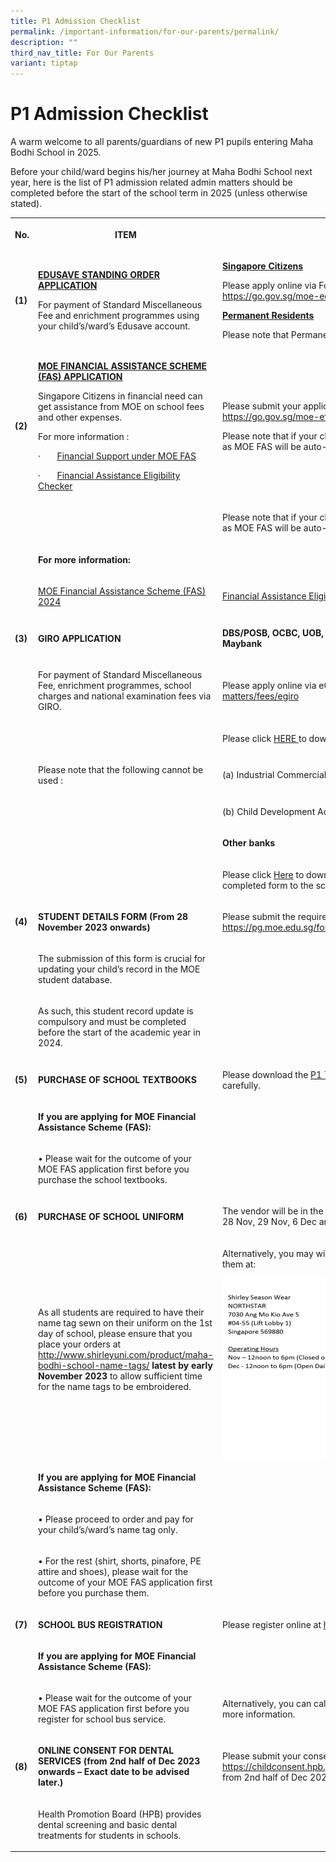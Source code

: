 ```yaml
---
title: P1 Admission Checklist
permalink: /important-information/for-our-parents/permalink/
description: ""
third_nav_title: For Our Parents
variant: tiptap
---
```

<h1><strong>P1 Admission Checklist</strong></h1>
<p>A warm welcome to all parents/guardians of new P1 pupils entering Maha
Bodhi School in 2025.</p>
<p>Before your child/ward begins his/her journey at Maha Bodhi School next
year, here is the list of P1 admission related admin matters should be
completed before the start of the school term in 2025 (unless otherwise
stated).</p>
<p></p>
<table style="minWidth: 75px">
<colgroup>
<col>
<col>
<col>
</colgroup>
<tbody>
<tr>
<th rowspan="1" colspan="1">
<p><strong>No.</strong>
</p>
</th>
<th rowspan="1" colspan="1">
<p><strong>ITEM</strong>
</p>
</th>
<th rowspan="1" colspan="1">
<p><strong>INSTRUCTIONS</strong>
</p>
</th>
</tr>
<tr>
<td rowspan="1" colspan="1">
<p><strong>(1)</strong>
</p>
</td>
<td rowspan="1" colspan="1">
<p><strong><u>EDUSAVE STANDING ORDER APPLICATION</u></strong>
</p>
<p>For payment of Standard Miscellaneous Fee and enrichment programmes using
your child’s/ward’s Edusave account.</p>
</td>
<td rowspan="1" colspan="1">
<p><strong><u>Singapore Citizens</u></strong>
</p>
<p>Please apply online via FormSG (SingPass login required) at <a href="https://go.gov.sg/moe-edusave-signup" rel="noopener noreferrer nofollow" target="_blank">https://go.gov.sg/moe-edusave-signup</a>
</p>
<p></p>
<p><strong><u>Permanent Residents</u></strong>
</p>
<p></p>
<p>Please note that Permanent Residents are not eligible for Edusave deduction</p>
</td>
</tr>
<tr>
<td rowspan="1" colspan="1">
<p><strong>(2)</strong>
</p>
</td>
<td rowspan="1" colspan="1">
<p><strong><u>MOE FINANCIAL ASSISTANCE SCHEME (FAS) APPLICATION</u></strong>
</p>
<p></p>
<p>Singapore Citizens in financial need can get assistance from MOE on school
fees and other expenses.</p>
<p></p>
<p>For more information :</p>
<p>·&nbsp;&nbsp;&nbsp;&nbsp;&nbsp;&nbsp; <a href="/files/MOE_FAS_Application_Form_2025.pdf" rel="noopener noreferrer nofollow" target="_blank"><u>Financial Support under MOE FAS</u></a>
</p>
<p>·&nbsp;&nbsp;&nbsp;&nbsp;&nbsp;&nbsp; <a href="https://www.moe.gov.sg/financial-matters/financial-assistance" rel="noopener nofollow" target="_blank">Financial Assistance Eligibility Checker</a>
</p>
</td>
<td rowspan="1" colspan="1">
<p>Please submit your application online (SingPass Login required) at <a href="https://form.gov.sg/64e2f8f73f582600139f54ac" rel="noopener noreferrer nofollow" target="_blank">https://go.gov.sg/moe-efas</a>
</p>
<p></p>
<p>Please note that if your child is a ComCare recipient, you do not need
to apply as MOE FAS will be auto-granted to ComCare beneficiaries.</p>
</td>
</tr>
<tr>
<td rowspan="1" colspan="1">
<p></p>
</td>
<td rowspan="1" colspan="1">
<p></p>
</td>
<td rowspan="1" colspan="1">
<p>Please note that if your child is a ComCare recipient, you do not need
to apply as MOE FAS will be auto-granted to ComCare beneficiaries.</p>
</td>
</tr>
<tr>
<td rowspan="1" colspan="1">
<p></p>
</td>
<td rowspan="1" colspan="1">
<p><strong>For more information:</strong>
</p>
</td>
<td rowspan="1" colspan="1">
<p></p>
</td>
</tr>
<tr>
<td rowspan="1" colspan="1">
<p></p>
</td>
<td rowspan="1" colspan="1">
<p><a href="/files/moe%20financial%20assistance%20scheme%20(fas)%202024%20v1.pdf" rel="noopener noreferrer nofollow" target="_blank">MOE Financial Assistance Scheme (FAS) 2024</a>
</p>
</td>
<td rowspan="1" colspan="1">
<p><a href="https://www.moe.gov.sg/financial-matters/financial-assistance" rel="noopener noreferrer nofollow" target="_blank">Financial Assistance Eligibility Checker</a>
</p>
</td>
</tr>
<tr>
<td rowspan="1" colspan="1">
<p><strong>(3)</strong>
</p>
</td>
<td rowspan="1" colspan="1">
<p><strong>GIRO APPLICATION</strong>
</p>
</td>
<td rowspan="1" colspan="1">
<p><strong>DBS/POSB, OCBC, UOB, HSBC, Standard Chartered Bank, Bank of China, Maybank</strong>
</p>
</td>
</tr>
<tr>
<td rowspan="1" colspan="1">
<p></p>
</td>
<td rowspan="1" colspan="1">
<p>For payment of Standard Miscellaneous Fee, enrichment programmes, school
charges and national examination fees via GIRO.</p>
</td>
<td rowspan="1" colspan="1">
<p>Please apply online via eGIRO at <a href="https://www.moe.gov.sg/financial-matters/fees/egiro" rel="noopener noreferrer nofollow" target="_blank">https://www.moe.gov.sg/financial-matters/fees/egiro</a>
</p>
</td>
</tr>
<tr>
<td rowspan="1" colspan="1">
<p></p>
</td>
<td rowspan="1" colspan="1">
<p></p>
</td>
<td rowspan="1" colspan="1">
<p>Please click <a href="/files/user%20guide%20for%20egiro%20application%20as%20at%204th%20sep%202023.pdf" rel="noopener noreferrer nofollow" target="_blank">HERE </a>to
download the eGIRO User Guide.</p>
</td>
</tr>
<tr>
<td rowspan="1" colspan="1">
<p></p>
</td>
<td rowspan="1" colspan="1">
<p>Please note that the following cannot be used :</p>
</td>
<td rowspan="1" colspan="1">
<p>(a) Industrial Commercial Bank of China (ICBC)</p>
</td>
</tr>
<tr>
<td rowspan="1" colspan="1">
<p></p>
</td>
<td rowspan="1" colspan="1">
<p></p>
</td>
<td rowspan="1" colspan="1">
<p>(b) Child Development Account (Baby Bonus Scheme)</p>
</td>
</tr>
<tr>
<td rowspan="1" colspan="1">
<p></p>
</td>
<td rowspan="1" colspan="1">
<p></p>
</td>
<td rowspan="1" colspan="1">
<p><strong>Other banks</strong>
</p>
</td>
</tr>
<tr>
<td rowspan="1" colspan="1">
<p></p>
</td>
<td rowspan="1" colspan="1">
<p></p>
</td>
<td rowspan="1" colspan="1">
<p>Please click <a href="/files/to%20join%20giro%20with%20moe,%20bank%20account%20holder%20can%20use%20the%20following%20methods%20below.pdf" rel="noopener noreferrer nofollow" target="_blank">Here</a> to
download the GIRO application form and submit the completed form to the
school General Office (Mon to Fri 8am to 5pm).</p>
</td>
</tr>
<tr>
<td rowspan="1" colspan="1">
<p><strong>(4)</strong>
</p>
</td>
<td rowspan="1" colspan="1">
<p><strong>STUDENT DETAILS FORM (From 28 November 2023 onwards)</strong>
</p>
</td>
<td rowspan="1" colspan="1">
<p>Please submit the required details at (SingPass Login required) <a href="https://pg.moe.edu.sg/forms/sdf" rel="noopener noreferrer nofollow" target="_blank">https://pg.moe.edu.sg/forms/sdf</a> from
28 November 2023 onwards.</p>
</td>
</tr>
<tr>
<td rowspan="1" colspan="1">
<p></p>
</td>
<td rowspan="1" colspan="1">
<p>The submission of this form is crucial for updating your child’s record
in the MOE student database.</p>
</td>
<td rowspan="1" colspan="1">
<p></p>
</td>
</tr>
<tr>
<td rowspan="1" colspan="1">
<p></p>
</td>
<td rowspan="1" colspan="1">
<p>As such, this student record update is compulsory and must be completed
before the start of the academic year in 2024.</p>
</td>
<td rowspan="1" colspan="1">
<p></p>
</td>
</tr>
<tr>
<td rowspan="1" colspan="1">
<p><strong>(5)</strong>
</p>
</td>
<td rowspan="1" colspan="1">
<p><strong>PURCHASE OF SCHOOL TEXTBOOKS</strong>
</p>
</td>
<td rowspan="1" colspan="1">
<p>Please download the <a href="/files/2024%20p1%20school%20textbooks%20list.pdf" rel="noopener noreferrer nofollow" target="_blank">P1 Textbook List</a> and
read the ordering instructions carefully.</p>
</td>
</tr>
<tr>
<td rowspan="1" colspan="1">
<p></p>
</td>
<td rowspan="1" colspan="1">
<p><strong>If you are applying for MOE Financial Assistance Scheme (FAS):</strong>
</p>
</td>
<td rowspan="1" colspan="1">
<p></p>
</td>
</tr>
<tr>
<td rowspan="1" colspan="1">
<p></p>
</td>
<td rowspan="1" colspan="1">
<p>• Please wait for the outcome of your MOE FAS application first before
you purchase the school textbooks.</p>
</td>
<td rowspan="1" colspan="1">
<p></p>
</td>
</tr>
<tr>
<td rowspan="1" colspan="1">
<p><strong>(6)</strong>
</p>
</td>
<td rowspan="1" colspan="1">
<p><strong>PURCHASE OF SCHOOL UNIFORM</strong>
</p>
</td>
<td rowspan="1" colspan="1">
<p>The vendor will be in the school to sell school uniforms from 9am to 3pm
on 28 Nov, 29 Nov, 6 Dec and 11 Dec 2023.</p>
</td>
</tr>
<tr>
<td rowspan="1" colspan="1">
<p></p>
</td>
<td rowspan="1" colspan="1">
<p>As all students are required to have their name tag sewn on their uniform
on the 1st day of school, please ensure that you place your orders at
<a href="http://www.shirleyuni.com/product/maha-bodhi-school-name-tags/" rel="noopener noreferrer nofollow" target="_blank">http://www.shirleyuni.com/product/maha-bodhi-school-name-tags/</a> <strong>latest by early November 2023</strong> to
allow sufficient time for the name tags to be embroidered.</p>
</td>
<td rowspan="1" colspan="1">
<p>Alternatively, you may wish to purchase online at www.shirleyuni.com or
visit them at:</p>
<div class="isomer-image-wrapper">
<img style="width: 100%" height="auto" width="100%" alt="Shirley Season Address &amp; Operation Hours" src="/images/shirley%20season%20address%20&amp;%20operation%20hours.jpg">
</div>
</td>
</tr>
<tr>
<td rowspan="1" colspan="1">
<p></p>
</td>
<td rowspan="1" colspan="1">
<p><strong>If you are applying for MOE Financial Assistance Scheme (FAS):</strong>
</p>
</td>
<td rowspan="1" colspan="1">
<p></p>
</td>
</tr>
<tr>
<td rowspan="1" colspan="1">
<p></p>
</td>
<td rowspan="1" colspan="1">
<p>• Please proceed to order and pay for your child’s/ward’s name tag only.</p>
</td>
<td rowspan="1" colspan="1">
<p></p>
</td>
</tr>
<tr>
<td rowspan="1" colspan="1">
<p></p>
</td>
<td rowspan="1" colspan="1">
<p>• For the rest (shirt, shorts, pinafore, PE attire and shoes), please
wait for the outcome of your MOE FAS application first before you purchase
them.</p>
</td>
<td rowspan="1" colspan="1">
<p></p>
</td>
</tr>
<tr>
<td rowspan="1" colspan="1">
<p><strong>(7)</strong>
</p>
</td>
<td rowspan="1" colspan="1">
<p><strong>SCHOOL BUS REGISTRATION</strong>
</p>
</td>
<td rowspan="1" colspan="1">
<p>Please register online at <a href="https://docs.google.com/forms/d/e/1FAIpQLSeoHnH7vxE0-BMU_ixuLrWpSVXph42qqJZtcptBY_TNdMPuvQ/viewform" rel="noopener noreferrer nofollow" target="_blank">https://forms.gle/EriDn2Np1rHkfXn49</a>
</p>
</td>
</tr>
<tr>
<td rowspan="1" colspan="1">
<p></p>
</td>
<td rowspan="1" colspan="1">
<p><strong>If you are applying for MOE Financial Assistance Scheme (FAS):</strong>
</p>
</td>
<td rowspan="1" colspan="1">
<p></p>
</td>
</tr>
<tr>
<td rowspan="1" colspan="1">
<p></p>
</td>
<td rowspan="1" colspan="1">
<p>• Please wait for the outcome of your MOE FAS application first before
you register for school bus service.</p>
</td>
<td rowspan="1" colspan="1">
<p>Alternatively, you can call Ms Neo (8428 1061) or Mr Neo (6445 8088) for
more information.</p>
</td>
</tr>
<tr>
<td rowspan="1" colspan="1">
<p><strong>(8)</strong>
</p>
</td>
<td rowspan="1" colspan="1">
<p><strong>ONLINE CONSENT FOR DENTAL SERVICES</strong>  <strong>(from 2nd half of Dec 2023 onwards – Exact date to be advised later.)</strong>
</p>
</td>
<td rowspan="1" colspan="1">
<p>Please submit your consent online at (SingPass Login required) <a href="https://childconsent.hpb.gov.sg/ship/process/SHIP/OnlineChildConsentPortal" rel="noopener noreferrer nofollow" target="_blank">https://childconsent.hpb.gov.sg/ship/process/SHIP/OnlineChildConsentPortal</a> from
2nd half of Dec 2023 onwards – Exact date to be advised later.</p>
</td>
</tr>
<tr>
<td rowspan="1" colspan="1">
<p></p>
</td>
<td rowspan="1" colspan="1">
<p>Health Promotion Board (HPB) provides dental screening and basic dental
treatments for students in schools.</p>
</td>
<td rowspan="1" colspan="1">
<p></p>
</td>
</tr>
</tbody>
</table>
<p></p>